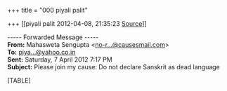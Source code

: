 +++
title = "000 piyali palit"

+++
[[piyali palit	2012-04-08, 21:35:23 [Source](https://groups.google.com/g/bvparishat/c/snvPWvfj-zA)]]





  
  

----- Forwarded Message -----  
**From:** Mahasweta Sengupta \<[no-r...@causesmail.com]()\>  
**To:** [piya...@yahoo.co.in]()  
**Sent:** Saturday, 7 April 2012 7:17 PM  
**Subject:** Please join my cause: Do not declare Sanskrit as dead language  

  

[TABLE]

  
  

